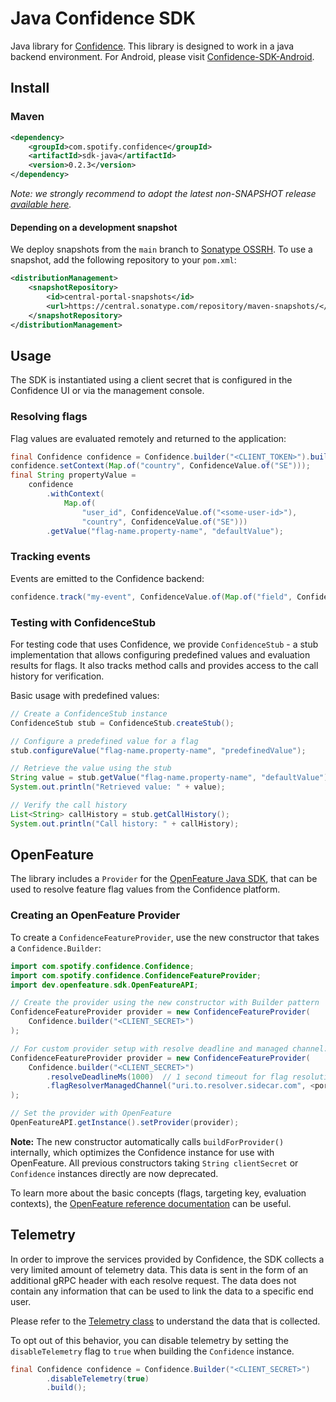 # Java Confidence SDK

Java library for [Confidence](https://confidence.spotify.com/). This library is designed to work in a java backend environment. For Android, please visit [Confidence-SDK-Android](https://github.com/spotify/confidence-sdk-android).

## Install

### Maven
 
<!-- x-release-please-start-version -->
```xml
<dependency>
    <groupId>com.spotify.confidence</groupId>
    <artifactId>sdk-java</artifactId>
    <version>0.2.3</version>
</dependency>
```
<!---x-release-please-end-->

_Note: we strongly recommend to adopt the latest non-SNAPSHOT release [available here](https://github.com/spotify/confidence-sdk-java/releases/)._

#### Depending on a development snapshot
We deploy snapshots from the `main` branch to [Sonatype OSSRH](https://oss.sonatype.org/content/repositories/snapshots/com/spotify/confidence/sdk-java/).
To use a snapshot, add the following repository to your `pom.xml`:
```xml
<distributionManagement>
    <snapshotRepository>
        <id>central-portal-snapshots</id>
        <url>https://central.sonatype.com/repository/maven-snapshots/</url>
    </snapshotRepository>
</distributionManagement>
```

## Usage

The SDK is instantiated using a client secret that is configured in the Confidence UI or via the
management console.

### Resolving flags
Flag values are evaluated remotely and returned to the application:
```java
final Confidence confidence = Confidence.builder("<CLIENT_TOKEN>").build();
confidence.setContext(Map.of("country", ConfidenceValue.of("SE")));
final String propertyValue =
    confidence
        .withContext(
            Map.of(
                "user_id", ConfidenceValue.of("<some-user-id>"),
                "country", ConfidenceValue.of("SE")))
        .getValue("flag-name.property-name", "defaultValue");
```

### Tracking events
Events are emitted to the Confidence backend:
```java
confidence.track("my-event", ConfidenceValue.of(Map.of("field", ConfidenceValue.of("data"))));
```
### Testing with ConfidenceStub

For testing code that uses Confidence, we provide `ConfidenceStub` - a stub implementation that allows configuring predefined values and evaluation results for flags. It also tracks method calls and provides access to the call history for verification.

Basic usage with predefined values:

```java
// Create a ConfidenceStub instance
ConfidenceStub stub = ConfidenceStub.createStub();

// Configure a predefined value for a flag
stub.configureValue("flag-name.property-name", "predefinedValue");

// Retrieve the value using the stub
String value = stub.getValue("flag-name.property-name", "defaultValue");
System.out.println("Retrieved value: " + value);

// Verify the call history
List<String> callHistory = stub.getCallHistory();
System.out.println("Call history: " + callHistory);
```

## OpenFeature
The library includes a `Provider` for
the [OpenFeature Java SDK](https://openfeature.dev/docs/tutorials/getting-started/java), that can be
used to resolve feature flag values from the Confidence platform.

### Creating an OpenFeature Provider

To create a `ConfidenceFeatureProvider`, use the new constructor that takes a `Confidence.Builder`:

```java
import com.spotify.confidence.Confidence;
import com.spotify.confidence.ConfidenceFeatureProvider;
import dev.openfeature.sdk.OpenFeatureAPI;

// Create the provider using the new constructor with Builder pattern
ConfidenceFeatureProvider provider = new ConfidenceFeatureProvider(
    Confidence.builder("<CLIENT_SECRET>")
);

// For custom provider setup with resolve deadline and managed channel:
ConfidenceFeatureProvider provider = new ConfidenceFeatureProvider(
    Confidence.builder("<CLIENT_SECRET>")
        .resolveDeadlineMs(1000)  // 1 second timeout for flag resolution
        .flagResolverManagedChannel("uri.to.resolver.sidecar.com", <port>)
);

// Set the provider with OpenFeature
OpenFeatureAPI.getInstance().setProvider(provider);
```

**Note:** The new constructor automatically calls `buildForProvider()` internally, which optimizes the Confidence instance for use with OpenFeature. All previous constructors taking `String clientSecret` or `Confidence` instances directly are now deprecated.

To learn more about the basic concepts (flags, targeting key, evaluation contexts),
the [OpenFeature reference documentation](https://openfeature.dev/docs/reference/intro) can be
useful.

## Telemetry

In order to improve the services provided by Confidence, the SDK collects a very limited amount of telemetry data. 
This data is sent in the form of an additional gRPC header with each resolve request. The data does not contain any 
information that can be used to link the data to a specific end user.

Please refer to the [Telemetry class](sdk-java/src/main/java/com/spotify/confidence/telemetry/Telemetry.java) to understand the data that is collected.

To opt out of this behavior, you can disable telemetry by setting the `disableTelemetry` flag to `true` when building the `Confidence` instance.

```java
final Confidence confidence = Confidence.Builder("<CLIENT_SECRET>")
        .disableTelemetry(true)
        .build();
```